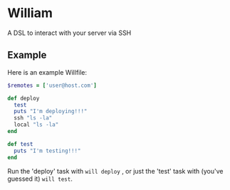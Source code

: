 William
=======

A DSL to interact with your server via SSH

Example
-------

Here is an example Willfile:

```ruby
$remotes = ['user@host.com']

def deploy
  test
  puts "I'm deploying!!!"
  ssh "ls -la"
  local "ls -la"
end

def test
  puts "I'm testing!!!"
end
```

Run the 'deploy' task with `will deploy` , or just the 'test' task with (you've
guessed it) `will test`.





